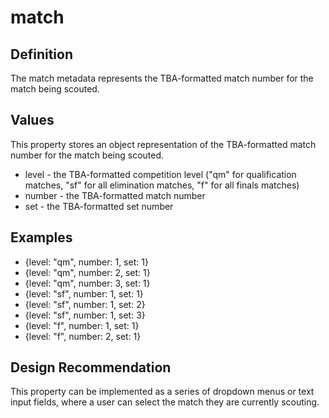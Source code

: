 # match

## Definition
The match metadata represents the TBA-formatted match number for the match being scouted.

## Values
This property stores an object representation of the TBA-formatted match number for the match being scouted.
- level - the TBA-formatted competition level ("qm" for qualification matches, "sf" for all elimination matches, "f" for all finals matches)
- number - the TBA-formatted match number
- set - the TBA-formatted set number

## Examples
- {level: "qm", number: 1, set: 1}
- {level: "qm", number: 2, set: 1}
- {level: "qm", number: 3, set: 1}
- {level: "sf", number: 1, set: 1}
- {level: "sf", number: 1, set: 2}
- {level: "sf", number: 1, set: 3}
- {level: "f", number: 1, set: 1}
- {level: "f", number: 2, set: 1}

## Design Recommendation
This property can be implemented as a series of dropdown menus or text input fields, where a user can select the match they are currently scouting.
